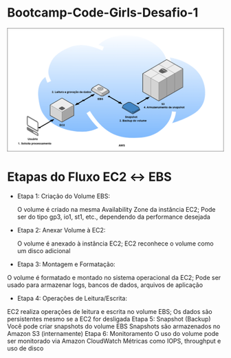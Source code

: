 # Bootcamp-Code-Girls-Desafio-1
![texto](images/fluxo-ec2-ebs.png)
# Etapas do Fluxo EC2 ↔ EBS
- Etapa 1: Criação do Volume EBS:
  
  O volume é criado na mesma Availability Zone da instância EC2;
  Pode ser do tipo gp3, io1, st1, etc., dependendo da performance desejada
- Etapa 2: Anexar Volume à EC2:
  
  O volume é anexado à instância EC2;
  EC2 reconhece o volume como um disco adicional
- Etapa 3: Montagem e Formatação:
  
O volume é formatado e montado no sistema operacional da EC2;
Pode ser usado para armazenar logs, bancos de dados, arquivos de aplicação
- Etapa 4: Operações de Leitura/Escrita:
  
EC2 realiza operações de leitura e escrita no volume EBS;
Os dados são persistentes mesmo se a EC2 for desligada
Etapa 5: Snapshot (Backup)
Você pode criar snapshots do volume EBS
Snapshots são armazenados no Amazon S3 (internamente)
Etapa 6: Monitoramento
O uso do volume pode ser monitorado via Amazon CloudWatch
Métricas como IOPS, throughput e uso de disco
